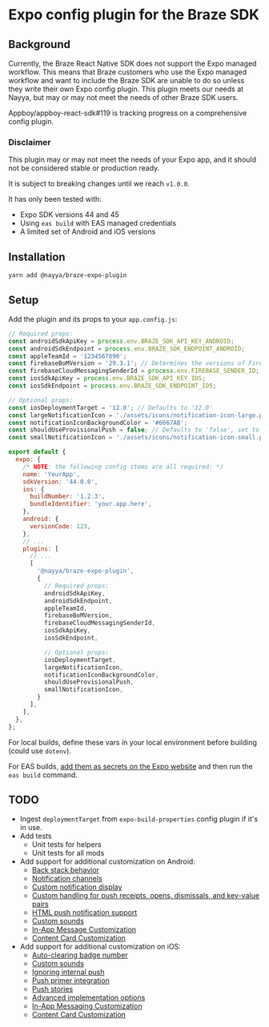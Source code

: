 # Expo config plugin for the Braze SDK

## Background

Currently, the Braze React Native SDK does not support the Expo managed workflow. This means that Braze customers who use the Expo managed workflow and want to include the Braze SDK are unable to do so unless they write their own Expo config plugin. This plugin meets our needs at Nayya, but may or may not meet the needs of other Braze SDK users.

Appboy/appboy-react-sdk#119 is tracking progress on a comprehensive config plugin.

### Disclaimer
This plugin may or may not meet the needs of your Expo app, and it should not be considered stable or production ready.

It is subject to breaking changes until we reach `v1.0.0`.

It has only been tested with:
 - Expo SDK versions 44 and 45
 - Using `eas build` with EAS managed credentials
 - A limited set of Android and iOS versions

## Installation
```
yarn add @nayya/braze-expo-plugin
```

## Setup
Add the plugin and its props to your `app.config.js`:
```javascript
// Required props:
const androidSdkApiKey = process.env.BRAZE_SDK_API_KEY_ANDROID;
const androidSdkEndpoint = process.env.BRAZE_SDK_ENDPOINT_ANDROID;
const appleTeamId = '1234567890';
const firebaseBoMVersion = '29.3.1'; // Determines the versions of Firebase SDK packages. See https://firebase.google.com/docs/android/setup#available-libraries for versions.
const firebaseCloudMessagingSenderId = process.env.FIREBASE_SENDER_ID;
const iosSdkApiKey = process.env.BRAZE_SDK_API_KEY_IOS;
const iosSdkEndpoint = process.env.BRAZE_SDK_ENDPOINT_IOS;

// Optional props:
const iosDeploymentTarget = '12.0'; // Defaults to '12.0'
const largeNotificationIcon = './assets/icons/notification-icon-large.png';
const notificationIconBackgroundColor = '#6667AB';
const shouldUseProvisionalPush = false; // Defaults to 'false', set to `true` if you want to use Provisional Push on iOS instead of explicitly asking for permission. See https://developer.apple.com/documentation/**usernotifications**/asking_permission_to_use_notifications#3544375 for reference.
const smallNotificationIcon = './assets/icons/notification-icon-small.png';

export default {
  expo: {
    /* NOTE: the following config items are all required: */
    name: 'YourApp',
    sdkVersion: '44.0.0',
    ios: {
      buildNumber: '1.2.3',
      bundleIdentifier: 'your.app.here',
    },
    android: {
      versionCode: 123,
    },
    // ...
    plugins: [
      // ...
      [
        '@nayya/braze-expo-plugin',
        {
          // Required props:
          androidSdkApiKey,
          androidSdkEndpoint,
          appleTeamId,
          firebaseBoMVersion,
          firebaseCloudMessagingSenderId,
          iosSdkApiKey,
          iosSdkEndpoint,

          // Optional props:
          iosDeploymentTarget,
          largeNotificationIcon,
          notificationIconBackgroundColor,
          shouldUseProvisionalPush,
          smallNotificationIcon,
        }
      ],
    ],
  },
};
```

For local builds, define these vars in your local environment before building (could use `dotenv`).

For EAS builds, [add them as secrets on the Expo website](https://docs.expo.dev/build-reference/variables/#secrets-on-the-expo-website) and then run the `eas build` command.

## TODO
- Ingest `deploymentTarget` from `expo-build-properties` config plugin if it's in use.
- Add tests
  - Unit tests for helpers
  - Unit tests for all mods
- Add support for additional customization on Android:
  - [Back stack behavior](https://www.braze.com/docs/developer_guide/platform_integration_guides/android/push_notifications/android/integration/standard_integrationcustomizing-back-stack-behavior)
  - [Notification channels](https://www.braze.com/docs/developer_guide/platform_integration_guides/android/push_notifications/android/integration/standard_integrationstep-5-define-notification-channels)
  - [Custom notification display](https://www.braze.com/docs/developer_guide/platform_integration_guides/android/push_notifications/android/integration/standard_integrationcustom-displaying-notifications)
  - [Custom handling for push receipts, opens, dismissals, and key-value pairs](https://www.braze.com/docs/developer_guide/platform_integration_guides/androidush_notifications/android/integration/standard_integration/#custom-handling-for-push-receipts-opens-dismissals-and-key-value-pairs)
  - [HTML push notification support](https://www.braze.com/docs/developer_guide/platform_integration_guides/android/push_notifications/android/customization/html_rendered_push#html-push-notifications)
  - [Custom sounds](https://www.braze.com/docs/developer_guide/platform_integration_guides/android/push_notifications/android/customization/advanced_settings/#sounds)
  - [In-App Message Customization](https://www.braze.com/docs/developer_guide/platform_integration_guides/android/in-app_messaging/customization)
  - [Content Card Customization](https://www.braze.com/docs/developer_guide/platform_integration_guides/android/content_cards/customization)
- Add support for additional customization on iOS:
  - [Auto-clearing badge number](https://www.braze.com/docs/developer_guide/platform_integration_guides/ios/push_notifications/customization/badges)
  - [Custom sounds](https://www.braze.com/docs/developer_guide/platform_integration_guides/ios/push_notifications/customization/custom_sounds/)
  - [Ignoring internal push](https://www.braze.com/docs/developer_guide/platform_integration_guides/ios/push_notifications/customization/ignoring_internal_push/#checking-your-app-for-automatic-actions)
  - [Push primer integration](https://www.braze.com/docs/developer_guide/platform_integration_guides/ios/push_notifications/push_primer/)
  - [Push stories](https://www.braze.com/docs/developer_guide/platform_integration_guides/ios/push_notifications/push_story/#step-2-adding-the-notification-content-extension-target)
  - [Advanced implementation options](https://www.braze.com/docs/developer_guide/platform_integration_guides/ios/push_notifications/implementation_guide/)
  - [In-App Messaging Customization](https://www.braze.com/docs/developer_guide/platform_integration_guides/ios/in-app_messaging/customization)
  - [Content Card Customization](https://www.braze.com/docs/developer_guide/platform_integration_guides/ios/content_cards/customization)

